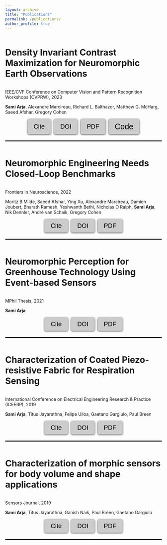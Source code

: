 ```yaml
---
layout: archive
title: "Publications"
permalink: /publications/
author_profile: true
---
```


<div style="display: flex; align-items: center;">
  <h1 style="font-size: 28px;">Density Invariant Contrast Maximization for Neuromorphic Earth Observations
</h1>
  <!-- <img src="/images/paper1.png" style="width: 300px; height: 300px; margin-left: 20px;"> -->
</div>


<p>
IEEE/CVF Conference on Computer Vision and Pattern Recognition Workshops (CVPRW), 2023
</p>
<p><strong>Sami Arja</strong>, Alexandre Marcireau, Richard L. Balthazor, Matthew G. McHarg, Saeed Afshar, Gregory Cohen</p>

<style>
  .button-container {
    display: flex;
    justify-content: center;
    gap: 10px;
    margin-bottom: 20px;
  }
  .button {
    background-color: #cccccc;
    border: none;
    color: white;
    padding: 10px 20px;
    text-align: center;
    text-decoration: none;
    display: inline-block;
    font-size: 25px;
    margin: 0;
    cursor: pointer;
    border-radius: 5px;
    transition: background-color 0.3s ease;
    box-shadow: 0px 1px 5px rgba(0, 0, 0, 0.8);
  }
  .button:hover {
    background-color: #999999;
  }
  .button:active {
    box-shadow: inset 0px 1px 5px rgba(0, 0, 0, 0.2);
  }
  .button a {
    color: black;
    text-decoration: none;
  }
</style>

<script>
  function copyDOI5() {
    var doiLink = "arXiv:2304.14125";
    copyToClipboard(doiLink);
  }
  function copyCitation5() {
    fetch('dcmax.bib')
      .then(response => response.text())
      .then(text => {
        copyToClipboard(text);
      })
      .catch(error => console.log(error));
  }
  function copyToClipboard(text) {
    var textarea = document.createElement("textarea");
    textarea.value = text;
    document.body.appendChild(textarea);
    textarea.select();
    document.execCommand("copy");
    document.body.removeChild(textarea);
    alert("Copied to clipboard: " + text);
  }
</script>

<div class="button-container">
  <button class="button" onclick="copyCitation5()" style="color: black; font-size: 20px;">Cite</button>
  <button class="button" onclick="copyDOI5()" style="color: black; font-size: 20px;">DOI</button>
  <button class="button"><a href="https://arxiv.org/pdf/2304.14125.pdf" style="color: black; font-size: 20px;">PDF</a></button>
  <button class="button"><a href="https://github.com/neuromorphicsystems/event_warping/tree/iss">Code</a></button>
</div>

<hr style="border:1px solid black">

<div style="display: flex; align-items: center;">
  <h1 style="font-size: 28px;">Neuromorphic Engineering Needs Closed-Loop Benchmarks</h1>
  <!-- <img src="/images/paper1.png" style="width: 300px; height: 300px; margin-left: 20px;"> -->
</div>


<p>Frontiers in Neuroscience, 2022</p>
<p>Moritz B Milde, Saeed Afshar, Ying Xu, Alexandre Marcireau, Damien Joubert, Bharath Ramesh, Yeshwanth Bethi, Nicholas O Ralph, <strong>Sami Arja</strong>, Nik Dennler, André van Schaik, Gregory Cohen</p>

<style>
  .button-container {
    display: flex;
    justify-content: center;
    gap: 10px;
    margin-bottom: 20px;
  }
  .button {
    background-color: #cccccc;
    border: none;
    color: white;
    padding: 10px 20px;
    text-align: center;
    text-decoration: none;
    display: inline-block;
    font-size: 25px;
    margin: 0;
    cursor: pointer;
    border-radius: 5px;
    transition: background-color 0.3s ease;
    box-shadow: 0px 1px 5px rgba(0, 0, 0, 0.8);
  }
  .button:hover {
    background-color: #999999;
  }
  .button:active {
    box-shadow: inset 0px 1px 5px rgba(0, 0, 0, 0.2);
  }
  .button a {
    color: black;
    text-decoration: none;
  }
</style>

<script>
  function copyDOI4() {
    var doiLink = "https://doi.org/10.3389/fnins.2022.813555";
    copyToClipboard(doiLink);
  }
  function copyCitation4() {
    fetch('benchamrk.bib')
      .then(response => response.text())
      .then(text => {
        copyToClipboard(text);
      })
      .catch(error => console.log(error));
  }
  function copyToClipboard(text) {
    var textarea = document.createElement("textarea");
    textarea.value = text;
    document.body.appendChild(textarea);
    textarea.select();
    document.execCommand("copy");
    document.body.removeChild(textarea);
    alert("Copied to clipboard: " + text);
  }
</script>

<div class="button-container">
  <button class="button" onclick="copyCitation4()" style="color: black; font-size: 20px;">Cite</button>
  <button class="button" onclick="copyDOI4()" style="color: black; font-size: 20px;">DOI</button>
  <button class="button"><a href="https://researchdirect.westernsydney.edu.au/islandora/object/uws:69020/datastream/PDF/view" style="color: black; font-size: 20px;">PDF</a></button>
  <!-- <button class="button"><a href="https://example.com">Code</a></button> -->
</div>

<hr style="border:1px solid black">



<div style="display: flex; align-items: center;">
  <h1 style="font-size: 28px;">Neuromorphic Perception for Greenhouse Technology Using Event-based Sensors</h1>
  <!-- <img src="/images/paper1.png" style="width: 300px; height: 300px; margin-left: 20px;"> -->
</div>


<p>MPhil Thesis, 2021</p>
<p><strong>Sami Arja</strong></p>

<style>
  .button-container {
    display: flex;
    justify-content: center;
    gap: 10px;
    margin-bottom: 20px;
  }
  .button {
    background-color: #cccccc;
    border: none;
    color: white;
    padding: 10px 20px;
    text-align: center;
    text-decoration: none;
    display: inline-block;
    font-size: 25px;
    margin: 0;
    cursor: pointer;
    border-radius: 5px;
    transition: background-color 0.3s ease;
    box-shadow: 0px 1px 5px rgba(0, 0, 0, 0.8);
  }
  .button:hover {
    background-color: #999999;
  }
  .button:active {
    box-shadow: inset 0px 1px 5px rgba(0, 0, 0, 0.2);
  }
  .button a {
    color: black;
    text-decoration: none;
  }
</style>

<script>
  function copyDOI3() {
    var doiLink = "http://hdl.handle.net/1959.7/uws:67799";
    copyToClipboard(doiLink);
  }
  function copyCitation3() {
    fetch('mphilthesis.bib')
      .then(response => response.text())
      .then(text => {
        copyToClipboard(text);
      })
      .catch(error => console.log(error));
  }
  function copyToClipboard(text) {
    var textarea = document.createElement("textarea");
    textarea.value = text;
    document.body.appendChild(textarea);
    textarea.select();
    document.execCommand("copy");
    document.body.removeChild(textarea);
    alert("Copied to clipboard: " + text);
  }
</script>

<div class="button-container">
  <button class="button" onclick="copyCitation3()" style="color: black; font-size: 20px;">Cite</button>
  <button class="button" onclick="copyDOI3()" style="color: black; font-size: 20px;">DOI</button>
  <button class="button"><a href="https://researchdirect.westernsydney.edu.au/islandora/object/uws:67799/datastream/PDF/view" style="color: black; font-size: 20px;">PDF</a></button>
  <!-- <button class="button"><a href="https://example.com">Code</a></button> -->
</div>

<hr style="border:1px solid black">




<div style="display: flex; align-items: center;">
  <h1 style="font-size: 28px;">Characterization of Coated Piezo-resistive Fabric for Respiration Sensing</h1>
  <!-- <img src="/images/paper1.png" style="width: 300px; height: 300px; margin-left: 20px;"> -->
</div>


<p>International Conference on Electrical Engineering Research & Practice (ICEERP), 2019</p>
<p><strong>Sami Arja</strong>, Titus Jayarathna, Felipe Ulloa, Gaetano Gargiulo, Paul Breen</p>

<style>
  .button-container {
    display: flex;
    justify-content: center;
    gap: 10px;
    margin-bottom: 20px;
  }
  .button {
    background-color: #cccccc;
    border: none;
    color: white;
    padding: 10px 20px;
    text-align: center;
    text-decoration: none;
    display: inline-block;
    font-size: 25px;
    margin: 0;
    cursor: pointer;
    border-radius: 5px;
    transition: background-color 0.3s ease;
    box-shadow: 0px 1px 5px rgba(0, 0, 0, 0.8);
  }
  .button:hover {
    background-color: #999999;
  }
  .button:active {
    box-shadow: inset 0px 1px 5px rgba(0, 0, 0, 0.2);
  }
  .button a {
    color: black;
    text-decoration: none;
  }
</style>

<script>
  function copyDOI2() {
    var doiLink = "10.1109/ICEERP49088.2019.8956989";
    copyToClipboard(doiLink);
  }
  function copyCitation2() {
    fetch('characterisation_fabric_band_ICREEP.bib')
      .then(response => response.text())
      .then(text => {
        copyToClipboard(text);
      })
      .catch(error => console.log(error));
  }
  function copyToClipboard(text) {
    var textarea = document.createElement("textarea");
    textarea.value = text;
    document.body.appendChild(textarea);
    textarea.select();
    document.execCommand("copy");
    document.body.removeChild(textarea);
    alert("Copied to clipboard: " + text);
  }
</script>

<div class="button-container">
  <button class="button" onclick="copyCitation2()" style="color: black; font-size: 20px;">Cite</button>
  <button class="button" onclick="copyDOI2()" style="color: black; font-size: 20px;">DOI</button>
  <button class="button"><a href="https://www.researchgate.net/profile/Titus-Nanda-Kumara/publication/338599389_Characterization_of_Coated_Piezo-resistive_Fabric_for_Respiration_Sensing/links/5e7aef2ea6fdcc57b7bbb8a9/Characterization-of-Coated-Piezo-resistive-Fabric-for-Respiration-Sensing.pdf" style="color: black; font-size: 20px;">PDF</a></button>
  <!-- <button class="button"><a href="https://example.com">Code</a></button> -->
</div>

<hr style="border:1px solid black">



<div style="display: flex; align-items: center;">
  <h1 style="font-size: 28px;">Characterization of morphic sensors for body volume and shape applications</h1>
  <!-- <img src="/images/paper1.png" style="width: 300px; height: 300px; margin-left: 20px;"> -->
</div>


<p>Sensors Journal, 2019</p>
<p><strong>Sami Arja</strong>, Titus Jayarathna, Ganish Naik, Paul Breen, Gaetano Gargiulo</p>

<style>
  .button-container {
    display: flex;
    justify-content: center;
    gap: 10px;
    margin-bottom: 20px;
  }
  .button {
    background-color: #cccccc;
    border: none;
    color: white;
    padding: 10px 20px;
    text-align: center;
    text-decoration: none;
    display: inline-block;
    font-size: 25px;
    margin: 0;
    cursor: pointer;
    border-radius: 5px;
    transition: background-color 0.3s ease;
    box-shadow: 0px 1px 5px rgba(0, 0, 0, 0.8);
  }
  .button:hover {
    background-color: #999999;
  }
  .button:active {
    box-shadow: inset 0px 1px 5px rgba(0, 0, 0, 0.2);
  }
  .button a {
    color: black;
    text-decoration: none;
  }
</style>

<script>
  function copyDOI1() {
    var doiLink = "https://doi.org/10.3390/s20010090";
    copyToClipboard(doiLink);
  }
  function copyCitation1() {
    fetch('characterisation_fabric_band.bib')
      .then(response => response.text())
      .then(text => {
        copyToClipboard(text);
      })
      .catch(error => console.log(error));
  }
  function copyToClipboard(text) {
    var textarea = document.createElement("textarea");
    textarea.value = text;
    document.body.appendChild(textarea);
    textarea.select();
    document.execCommand("copy");
    document.body.removeChild(textarea);
    alert("Copied to clipboard: " + text);
  }
</script>

<div class="button-container">
  <button class="button" onclick="copyCitation1()" style="color: black; font-size: 20px;">Cite</button>
  <button class="button" onclick="copyDOI1()" style="color: black; font-size: 20px;">DOI</button>
  <button class="button"><a href="https://pdfs.semanticscholar.org/5b6f/de4216f65d88bff0b6bbce2c31b687d410a1.pdf?_gl=1*11wka38*_ga*NjkwMDkyNDczLjE2ODIyNTY1Nzk.*_ga_H7P4ZT52H5*MTY4MjY1MTMwMC41LjAuMTY4MjY1MTY1OS4wLjAuMA" style="color: black; font-size: 20px;">PDF</a></button>
  <!-- <button class="button"><a href="https://example.com">Code</a></button> -->
</div>

<hr style="border:1px solid black">
